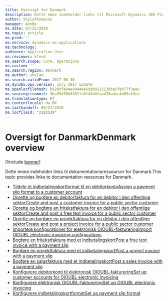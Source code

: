 ```yaml
---
title: Oversigt for Danmark
description: Dette emne indeholder links til Microsoft Dynamics 365 Finance-dokumentationsressourcer for Danmark.
author: ShylaThompson
manager: AnnBe
ms.date: 07/25/2019
ms.topic: article
ms.prod: ''
ms.service: dynamics-ax-applications
ms.technology: ''
audience: Application User
ms.reviewer: kfend
ms.search.scope: Core, Operations
ms.custom: ''
ms.search.region: Denmark
ms.author: shylaw
ms.search.validFrom: 2017-06-30
ms.dyn365.ops.version: July 2017 update
ms.openlocfilehash: b92d8fa84e9944a4699b911513bba5feb77f3ae6
ms.sourcegitcommit: 3ba95d50b8262fa0f43d4faad76adac4d05eb3ea
ms.translationtype: HT
ms.contentlocale: da-DK
ms.lasthandoff: 09/27/2019
ms.locfileid: "2183539"
---
```

# <a name="denmark-overview"></a><span data-ttu-id="58c18-103">Oversigt for Danmark</span><span class="sxs-lookup"><span data-stu-id="58c18-103">Denmark overview</span></span>

[!include [banner](../includes/banner.md)]

<span data-ttu-id="58c18-104">Dette emne indeholder links til dokumentationsressourcer for Danmark.</span><span class="sxs-lookup"><span data-stu-id="58c18-104">This topic provides links to documentation resources for Denmark.</span></span> 

- [<span data-ttu-id="58c18-105">Tildele et indbetalingskortformat til en debitorkonto</span><span class="sxs-lookup"><span data-stu-id="58c18-105">Assign a payment slip format to a customer account</span></span>](tasks/assign-payment-slip-format-customer-account.md)
- [<span data-ttu-id="58c18-106">Oprette og bogføre en debitorfaktura for en debitor i den offentlige sektor</span><span class="sxs-lookup"><span data-stu-id="58c18-106">Create and post a customer invoice for a public sector customer</span></span>](tasks/create-post-customer-invoice-public-sector-customer.md)
- [<span data-ttu-id="58c18-107">Oprette og bogføre en fritekstfaktura for en debitor i den offentlige sektor</span><span class="sxs-lookup"><span data-stu-id="58c18-107">Create and post a free text invoice for a public sector customer</span></span>](tasks/create-post-free-text-invoice-public-sector-customer.md)
- [<span data-ttu-id="58c18-108">Oprette og bogføre en projektfaktura for en debitor i den offentlige sektor</span><span class="sxs-lookup"><span data-stu-id="58c18-108">Create and post a project invoice for a public sector customer</span></span>](tasks/create-post-project-invoice-public-sector-customer.md)
- [<span data-ttu-id="58c18-109">Importere konfigurationer for elektronisk OIOUBL-fakturering</span><span class="sxs-lookup"><span data-stu-id="58c18-109">Import OIOUBL electronic invoicing configurations</span></span>](tasks/import-oioubl-electronic-invoicing-configurations.md)
- [<span data-ttu-id="58c18-110">Bogføre en fritekstfaktura med et indbetalingskort</span><span class="sxs-lookup"><span data-stu-id="58c18-110">Post a free text invoice with a payment slip</span></span>](tasks/post-free-text-invoice-payment-slip.md)
- [<span data-ttu-id="58c18-111">Bogføre en projektfaktura med et indbetalingskort</span><span class="sxs-lookup"><span data-stu-id="58c18-111">Post a project invoice with a payment slip</span></span>](tasks/post-project-invoice-payment-slip.md)
- [<span data-ttu-id="58c18-112">Bogføre en salgsfaktura med et indbetalingskort</span><span class="sxs-lookup"><span data-stu-id="58c18-112">Post a sales invoice with a payment slip</span></span>](tasks/post-sales-invoice-payment-slip.md)
- [<span data-ttu-id="58c18-113">Konfigurere debitorkonti til elektronisk OIOUBL-fakturering</span><span class="sxs-lookup"><span data-stu-id="58c18-113">Set up customer accounts for OIOUBL electronic invoicing</span></span>](tasks/set-up-customer-accounts-oioubl-electronic-invoicing.md)
- [<span data-ttu-id="58c18-114">Konfigurere elektronisk OIOUBL-fakturering</span><span class="sxs-lookup"><span data-stu-id="58c18-114">Set up OIOUBL electronic invoicing</span></span>](tasks/set-up-oioubl-electronic-invoicing.md)
- [<span data-ttu-id="58c18-115">Konfigurere indbetalingskortformat</span><span class="sxs-lookup"><span data-stu-id="58c18-115">Set up payment slip format</span></span>](tasks/set-up-payment-slip-format.md)
